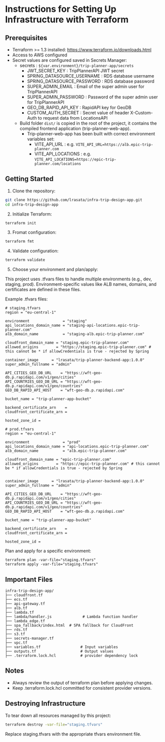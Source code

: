 # Instructions for Setting Up Infrastructure with Terraform

## Prerequisites

- Terraform >= 1.3 installed: https://www.terraform.io/downloads.html
- Access to AWS configured
- Secret values are configured saved in Secrets Manager:
  - secrets : `${var.environment}/trip-planner-app/secrets`
    - JWT_SECRET_KEY : TripPlannerAPI JWT secret
    - SPRING_DATASOURCE_USERNAME : RDS database username
    - SPRING_DATASOURCE_PASSWORD : RDS database password
    - SUPER_ADMIN_EMAIL : Email of the super admin user for TripPlannerAPI
    - SUPER_ADMIN_PASSWORD : Password of the super admin user for TripPlannerAPI
    - GEO_DB_RAPID_API_KEY : RapidAPI key for GeoDB
    - CUSTOM_AUTH_SECRET : Secret value of header X-Custom-Auth to request data from LocationsAPI
  - Build folder `dist/` is copied in the root of the project, it contains the compiled frontend application (trip-planner-web-app).
    - Trip-planner-web-app has been built with correct environment variables set:
      - VITE_API_URL : e.g. `VITE_API_URL=https://alb.epic-trip-planner.com`
      - VITE_API_LOCATIONS : e.g. `VITE_API_LOCATIONS=https://epic-trip-planner.com/locations`


## Getting Started

1. Clone the repository:

```bash
git clone https://github.com/lrasata/infra-trip-design-app.git
cd infra-trip-design-app
```

2. Initialize Terraform:

````bash
terraform init
````

3. Fromat configuration:

````bash
terraform fmt
````

4. Validate configuration:

````bash
terraform validate
````

5. Choose your environment and plan/apply:

This project uses .tfvars files to handle multiple environments (e.g., dev, staging, prod). Environment-specific values like ALB names, domains, and certificates are defined in these files.

Example .tfvars files:

````text
# staging.tfvars
region = "eu-central-1"

environment               = "staging"
api_locations_domain_name = "staging-api-locations.epic-trip-planner.com"
alb_domain_name           = "staging-alb.epic-trip-planner.com"

cloudfront_domain_name = "staging.epic-trip-planner.com"
allowed_origins        = "https://staging.epic-trip-planner.com" # this cannot be * if allowCredentials is true - rejected by Spring

container_image      = "lrasata/trip-planner-backend-app:1.0.0"
super_admin_fullname = "admin"

API_CITIES_GEO_DB_URL    = "https://wft-geo-db.p.rapidapi.com/v1/geo/cities"
API_COUNTRIES_GEO_DB_URL = "https://wft-geo-db.p.rapidapi.com/v1/geo/countries"
GEO_DB_RAPID_API_HOST    = "wft-geo-db.p.rapidapi.com"

bucket_name = "trip-planner-app-bucket"

backend_certificate_arn    = 
cloudfront_certificate_arn = 

hosted_zone_id = 
````

````text
# prod.tfvars
region = "eu-central-1"

environment               = "prod"
api_locations_domain_name = "api-locations.epic-trip-planner.com"
alb_domain_name           = "alb.epic-trip-planner.com"

cloudfront_domain_name = "epic-trip-planner.com"
allowed_origins        = "https://epic-trip-planner.com" # this cannot be * if allowCredentials is true - rejected by Spring


container_image      = "lrasata/trip-planner-backend-app:1.0.0"
super_admin_fullname = "admin"

API_CITIES_GEO_DB_URL    = "https://wft-geo-db.p.rapidapi.com/v1/geo/cities"
API_COUNTRIES_GEO_DB_URL = "https://wft-geo-db.p.rapidapi.com/v1/geo/countries"
GEO_DB_RAPID_API_HOST    = "wft-geo-db.p.rapidapi.com"

bucket_name = "trip-planner-app-bucket"

backend_certificate_arn    = 
cloudfront_certificate_arn = 

hosted_zone_id = 
````

Plan and apply for a specific environment:

````text
terraform plan -var-file="staging.tfvars"
terraform apply -var-file="staging.tfvars"
````

## Important Files

````text
infra-trip-design-app/
├── cloudfront.tf                   
├── ecs.tf  
├── api-gateway.tf                    
├── alb.tf 
├── lambda.tf
├── lambda/handler.js              # Lambda function handler  
├── lambda_edge.tf
├── spa_fallback/index.html  # SPA fallback for CloudFront                 
├── rds.tf                  
├── s3.tf    
├── secrets-manager.tf     
├── vpc.tf                   
├── variables.tf                  # Input variables
├── outputs.tf                    # Output values
├── .terraform.lock.hcl           # provider dependency lock
````

## Notes

- Always review the output of terraform plan before applying changes.
- Keep .terraform.lock.hcl committed for consistent provider versions.

## Destroying Infrastructure

To tear down all resources managed by this project:

````bash
terraform destroy -var-file="staging.tfvars"
````

Replace staging.tfvars with the appropriate tfvars environment file.